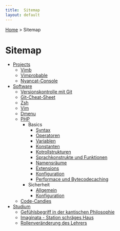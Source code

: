 ```yaml
---
title:  Sitemap
layout: default
---
```

[Home](/) > Sitemap

# Sitemap

- [Projects](/projects/index.html)
  - [Vimb](/projects/vimb.html "Vimb - Vim-like webkit browser")
  - [Vimprobable](/projects/vimprobable.html)
  - [Nyancat-Console](/projects/nyancat-console.html)
- [Software](/software/index.html)
  - [Versionskontrolle mit Git](/software/git.html)
  - [Git-Cheat-Sheet](/software/git-cheat-sheet.html)
  - [Zsh](/software/shells.html)
  - [Vim](/software/vim.html)
  - [Dmenu](/software/dmenu.html)
  - [PHP](/software/php/index.html)
    - Basics
      - [Syntax](/software/php/basics/syntax.html)
      - [Operatoren](/software/php/basics/operatoren.html)
      - [Variablen](/software/php/basics/variablen.html)
      - [Konstanten](/software/php/basics/konstanten.html)
      - [Kotrollstrukturen](/software/php/basics/kontrollstrukturen.html)
      - [Sprachkonstrukte und Funktionen](/software/php/basics/sprachkonstrukte.html)
      - [Namensräume](/software/php/basics/namensraeume.html)
      - [Extensions](/software/php/basics/erweiterungen.html)
      - [Konfiguration](/software/php/basics/konfiguration.html)
      - [Performace und Bytecodecaching](/software/php/basics/performance-caching.html)
    - Sicherheit
      - [Allgemein](/software/php/security/index.html)
      - [Konfiguration](/software/php/security/konfiguration.html)
  - [Code-Candies](software/code-candies.html)
- [Studium](/studium/index.html)
  - [Gefühlsbegriff in der kantischen Philosophie](/studium/gefuehlsbegriff-bei-kant.html)
  - [Imaginata - Station schräges Haus](/studium/imaginata.html)
  - [Rollenveränderung des Lehrers](/studium/rollenveraenderung.html)

